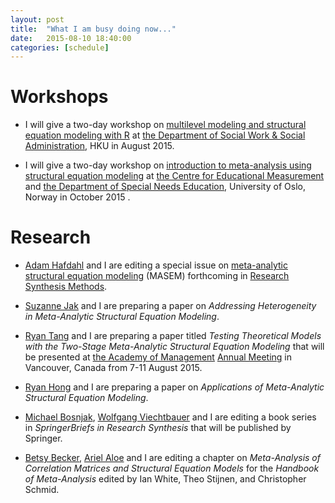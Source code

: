 ```yaml
---
layout: post
title:  "What I am busy doing now..."
date:   2015-08-10 18:40:00
categories: [schedule]
---
```


# Workshops
* I will give a two-day workshop on [multilevel modeling and structural equation modeling with R](http://hkuems1.hku.hk/hkuems/ec_hdetail.aspx?guest=Y&UEID=38537) at [the Department of Social Work & Social Administration](http://www.socialwork.hku.hk/), HKU in August 2015.

* I will give a two-day workshop on [introduction to meta-analysis using structural equation modeling](http://www.uv.uio.no/cemo/english/about/news-events-and-publications/events/2015-10-06-workshop-meta-analytic-structural-equation-modeling.html) at [the Centre for Educational Measurement](http://www.uv.uio.no/cemo/english/) and [the Department of Special Needs Education](https://www.uv.uio.no/isp/english/), University of Oslo, Norway in October 2015 .

# Research
* [Adam Hafdahl](http://www.sunflower.com/~arch-stat-consult/) and I are editing a special issue on [meta-analytic structural equation modeling][1] (MASEM) forthcoming in [Research Synthesis Methods][2].

* [Suzanne Jak](http://www.suzannejak.nl/) and I are preparing a paper on *Addressing Heterogeneity in Meta-Analytic Structural Equation Modeling*.

* [Ryan Tang](http://www.uts.edu.au/staff/weiqiang.tang) and I are preparing a paper titled *Testing Theoretical Models with the Two-Stage Meta-Analytic Structural Equation Modeling* that will be presented at [the Academy of Management](http://aom.org/) [Annual Meeting](http://aom.org/annualmeeting/) in Vancouver, Canada from 7-11 August 2015.

* [Ryan Hong](http://www.fas.nus.edu.sg/psy/_people/hong_ryan.htm) and I are preparing a paper on *Applications of Meta-Analytic Structural Equation Modeling*.

* [Michael Bosnjak](http://www.psyconsult.de/bosnjak/), [Wolfgang Viechtbauer](http://www.wvbauer.com/) and I are editing a book series in *SpringerBriefs in Research Synthesis* that will be published by Springer.

* [Betsy Becker](http://www.coe.fsu.edu/Faculty-Staff2/Faculty-Staff-Directory/EPLS-Faculty-Profiles-Click-on-faculty-name-for-more-info/Dr.-Betsy-Becker), [Ariel Aloe](http://www.uni.edu/coe/departments/educational%20psychology%20foundations/faculty%20directory/Ariel%20Aloe) and I are editing a chapter on *Meta-Analysis of Correlation Matrices and Structural Equation Models* for the *Handbook of Meta-Analysis* edited by Ian White, Theo Stijnen, and Christopher Schmid.

[1]: http://onlinelibrary.wiley.com/journal/10.1002/(ISSN)1759-2887/homepage/call_for_papers_masem.htm

[2]: http://onlinelibrary.wiley.com/journal/10.1002/(ISSN)1759-2887
